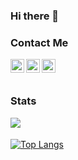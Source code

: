 ### Hi there 👋

<!--
**Rb-wahid/Rb-wahid** is a ✨ _special_ ✨ repository because its `README.md` (this file) appears on your GitHub profile.

Here are some ideas to get you started:

- 🔭 I’m currently working on ...
- 🌱 I’m currently learning ...
- 👯 I’m looking to collaborate on ...
- 🤔 I’m looking for help with ...
- 💬 Ask me about ...
- 📫 How to reach me: ...
- 😄 Pronouns: ...
- ⚡ Fun fact: ...
-->


### Contact Me
[<img align="left" alt="Rb-wahid | LinkedIn" width="22px" src="https://cdn.jsdelivr.net/npm/simple-icons@v3/icons/linkedin.svg" target="_blank" />](https://www.linkedin.com/in/rb-wahid/)
[<img align="left" alt="Rb_wahid | Twitter" width="22px" src="https://cdn.jsdelivr.net/npm/simple-icons@3.13.0/icons/twitter.svg" target="_blank" />](https://twitter.com/Rb_wahid)
[<img align="left" alt="Rb_wahid | Codewars" width="22px" src="https://cdn.jsdelivr.net/npm/simple-icons@3.13.0/icons/codewars.svg" target="_blank" />](https://www.codewars.com/users/Rb_wahid)

<br><br>
### Stats
<img align="left" src="https://github-readme-stats.codestackr.vercel.app/api?username=Rb-wahid&theme=highcontrast&show_icons=true&hide_border=true" /> <br><br>
[![Top Langs](https://github-readme-stats.vercel.app/api/top-langs/?username=Rb-wahid&theme=highcontrast&show_icons=true&hide_border=true)](https://github.com/Rb-wahid)
